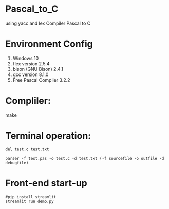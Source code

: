 # Pascal_to_C
using yacc and lex Compiler Pascal to C

# Environment Config
1. Windows 10
2. flex version 2.5.4
3. bison (GNU Bison) 2.4.1
4. gcc version 8.1.0
5. Free Pascal Compiler 3.2.2
# Compliler:
make

# Terminal operation:
```
del test.c test.txt

parser -f test.pas -o test.c -d test.txt (-f sourcefile -o outfile -d debugfile)
```
# Front-end start-up
```
#pip install streamlit
streamlit run demo.py
```
